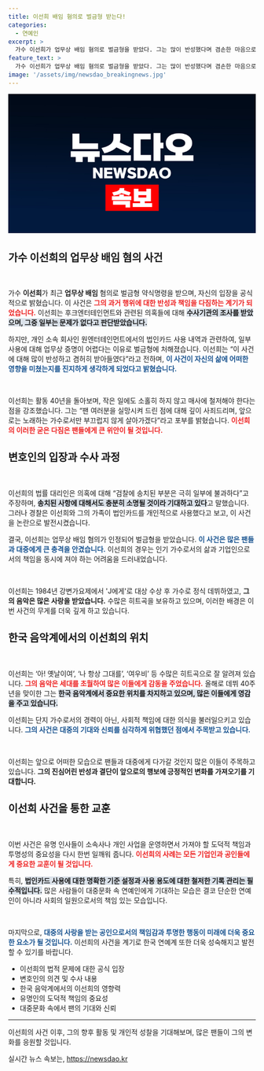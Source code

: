 ```yaml
---
title: 이선희 배임 혐의로 벌금형 받는다!
categories:
  - 연예인
excerpt: >
  가수 이선희가 업무상 배임 혐의로 벌금형을 받았다. 그는 많이 반성했다며 겸손한 마음으로 이 상황을 받아들였다고 전했다. 40년 경력의 가수로서 팬들에게 실망을 안겨드려 미안하다고 밝혀 더욱 주목받고 있다.
feature_text: >
  가수 이선희가 업무상 배임 혐의로 벌금형을 받았다. 그는 많이 반성했다며 겸손한 마음으로 이 상황을 받아들였다고 전했다. 40년 경력의 가수로서 팬들에게 실망을 안겨드려 미안하다고 밝혀 더욱 주목받고 있다.
image: '/assets/img/newsdao_breakingnews.jpg'
---
```


<p><img src="/assets/img/newsdao_breakingnews.jpg" alt="cryptoinkorea 속보" /></p>

<h2 data-ke-size="size26">가수 이선희의 업무상 배임 혐의 사건</h2>

<p data-ke-size="size16">&nbsp;</p>

<p>가수 <b>이선희</b>가 최근 <b>업무상 배임</b> 혐의로 벌금형 약식명령을 받으며, 자신의 입장을 공식적으로 밝혔습니다. 이 사건은 <b><span style="color: #ee2323;">그의 과거 행위에 대한 반성과 책임을 다짐하는 계기가 되었습니다.</span></b> 이선희는 후크엔터테인먼트와 관련된 의혹들에 대해 <b><span style="background-color: #21538527;">수사기관의 조사를 받았으며, 그중 일부는 문제가 없다고 판단받았습니다.</span></b></p>

<p>하지만, 개인 소속 회사인 원엔터테인먼트에서의 법인카드 사용 내역과 관련하여, 일부 사용에 대해 업무상 증명이 어렵다는 이유로 벌금형에 처해졌습니다. 이선희는 “이 사건에 대해 많이 반성하고 겸허히 받아들였다”라고 전하며, <b><span style="color: #1a5490;">이 사건이 자신의 삶에 어떠한 영향을 미쳤는지를 진지하게 생각하게 되었다고 밝혔습니다.</span></b></p>

<p data-ke-size="size16">&nbsp;</p>

<p>이선희는 활동 40년을 돌아보며, 작은 일에도 소홀히 하지 않고 매사에 철저해야 한다는 점을 강조했습니다. 그는 “팬 여러분을 실망시켜 드린 점에 대해 깊이 사죄드리며, 앞으로는 노래하는 가수로서만 부끄럽지 않게 살아가겠다”라고 포부를 밝혔습니다. <b><span style="color: #ee2323;">이선희의 이러한 굳은 다짐은 팬들에게 큰 위안이 될 것입니다.</span></b></p>

<h2 data-ke-size="size26">변호인의 입장과 수사 과정</h2>

<p data-ke-size="size16">&nbsp;</p>

<p>이선희의 법률 대리인은 의혹에 대해 “검찰에 송치된 부분은 극히 일부에 불과하다”고 주장하며, <b><span style="background-color: #21538527;">송치된 사항에 대해서도 충분히 소명될 것이라 기대하고 있다</span></b>고 말했습니다. 그러나 경찰은 이선희와 그의 가족이 법인카드를 개인적으로 사용했다고 보고, 이 사건을 논란으로 발전시켰습니다.</p>

<p>결국, 이선희는 업무상 배임 혐의가 인정되어 벌금형을 받았습니다. <b><span style="color: #1a5490;">이 사건은 많은 팬들과 대중에게 큰 충격을 안겼습니다.</span></b> 이선희의 경우는 인기 가수로서의 삶과 기업인으로서의 책임을 동시에 져야 하는 어려움을 드러내었습니다.</p>

<p data-ke-size="size16">&nbsp;</p>

<p>이선희는 1984년 강변가요제에서 'J에게'로 대상 수상 후 가수로 정식 데뷔하였고, <b>그의 음악은 많은 사랑을 받았습니다.</b> 수많은 히트곡을 보유하고 있으며, 이러한 배경은 이번 사건의 무게를 더욱 깊게 하고 있습니다.</p>

<h2 data-ke-size="size26">한국 음악계에서의 이선희의 위치</h2>

<p data-ke-size="size16">&nbsp;</p>

<p>이선희는 ‘아! 옛날이여’, ‘나 항상 그대를’, ‘여우비’ 등 수많은 히트곡으로 잘 알려져 있습니다. <b><span style="color: #ee2323;">그의 음악은 세대를 초월하여 많은 이들에게 감동을 주었습니다.</span></b> 올해로 데뷔 40주년을 맞이한 그는 <b><span style="background-color: #21538527;">한국 음악계에서 중요한 위치를 차지하고 있으며, 많은 이들에게 영감을 주고 있습니다.</span></b></p>

<p>이선희는 단지 가수로서의 경력이 아닌, 사회적 책임에 대한 의식을 불러일으키고 있습니다. <b><span style="color: #1a5490;">그의 사건은 대중의 기대와 신뢰를 심각하게 위협했던 점에서 주목받고 있습니다.</span></b></p>

<p data-ke-size="size16">&nbsp;</p>

<p>이선희는 앞으로 어떠한 모습으로 팬들과 대중에게 다가갈 것인지 많은 이들이 주목하고 있습니다. <b>그의 진심어린 반성과 결단이 앞으로의 행보에 긍정적인 변화를 가져오기를 기대합니다.</b></p>

<h2 data-ke-size="size26">이선희 사건을 통한 교훈</h2>

<p data-ke-size="size16">&nbsp;</p>

<p>이번 사건은 유명 인사들이 소속사나 개인 사업을 운영하면서 가져야 할 도덕적 책임과 투명성의 중요성을 다시 한번 일깨워 줍니다. <b><span style="color: #ee2323;">이선희의 사례는 모든 기업인과 공인들에게 중요한 교훈이 될 것입니다.</span></b></p>

<p>특히, <b><span style="background-color: #21538527;">법인카드 사용에 대한 명확한 기준 설정과 사용 용도에 대한 철저한 기록 관리는 필수적입니다.</span></b> 많은 사람들이 대중문화 속 연예인에게 기대하는 모습은 결코 단순한 연예인이 아니라 사회의 일원으로서의 책임 있는 모습입니다. </p>

<p data-ke-size="size16">&nbsp;</p>

<p>마지막으로, <b><span style="color: #1a5490;">대중의 사랑을 받는 공인으로서의 책임감과 투명한 행동이 미래에 더욱 중요한 요소가 될 것입니다.</span></b> 이선희의 사건을 계기로 한국 연예계 또한 더욱 성숙해지고 발전할 수 있기를 바랍니다.</p>

<ul>
    <li>이선희의 법적 문제에 대한 공식 입장</li>
    <li>변호인의 의견 및 수사 내용</li>
    <li>한국 음악계에서의 이선희의 영향력</li>
    <li>유명인의 도덕적 책임의 중요성</li>
    <li>대중문화 속에서 팬의 기대와 신뢰</li>
</ul>

<hr/>

<p data-ke-size="size16">이선희의 사건 이후, 그의 향후 활동 및 개인적 성찰을 기대해보며, 많은 팬들이 그의 변화를 응원할 것입니다.</p>
실시간 뉴스 속보는, <a href="https://newsdao.kr" rel="dofollow">https://newsdao.kr</a>


